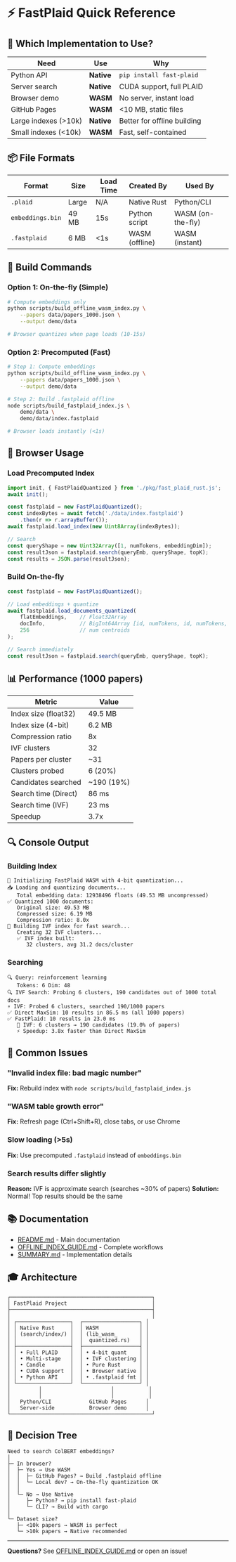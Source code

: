 # ⚡ FastPlaid Quick Reference

## 🎯 Which Implementation to Use?

| Need | Use | Why |
|------|-----|-----|
| Python API | **Native** | `pip install fast-plaid` |
| Server search | **Native** | CUDA support, full PLAID |
| Browser demo | **WASM** | No server, instant load |
| GitHub Pages | **WASM** | <10 MB, static files |
| Large indexes (>10k) | **Native** | Better for offline building |
| Small indexes (<10k) | **WASM** | Fast, self-contained |

## 📦 File Formats

| Format | Size | Load Time | Created By | Used By |
|--------|------|-----------|------------|---------|
| `.plaid` | Large | N/A | Native Rust | Python/CLI |
| `embeddings.bin` | 49 MB | 15s | Python script | WASM (on-the-fly) |
| `.fastplaid` | 6 MB | <1s | WASM (offline) | WASM (instant) |

## 🔧 Build Commands

### Option 1: On-the-fly (Simple)
```bash
# Compute embeddings only
python scripts/build_offline_wasm_index.py \
    --papers data/papers_1000.json \
    --output demo/data

# Browser quantizes when page loads (10-15s)
```

### Option 2: Precomputed (Fast)
```bash
# Step 1: Compute embeddings
python scripts/build_offline_wasm_index.py \
    --papers data/papers_1000.json \
    --output demo/data

# Step 2: Build .fastplaid offline
node scripts/build_fastplaid_index.js \
    demo/data \
    demo/data/index.fastplaid

# Browser loads instantly (<1s)
```

## 🚀 Browser Usage

### Load Precomputed Index
```javascript
import init, { FastPlaidQuantized } from './pkg/fast_plaid_rust.js';
await init();

const fastplaid = new FastPlaidQuantized();
const indexBytes = await fetch('./data/index.fastplaid')
    .then(r => r.arrayBuffer());
await fastplaid.load_index(new Uint8Array(indexBytes));

// Search
const queryShape = new Uint32Array([1, numTokens, embeddingDim]);
const resultJson = fastplaid.search(queryEmb, queryShape, topK);
const results = JSON.parse(resultJson);
```

### Build On-the-fly
```javascript
const fastplaid = new FastPlaidQuantized();

// Load embeddings + quantize
await fastplaid.load_documents_quantized(
    flatEmbeddings,    // Float32Array
    docInfo,           // BigInt64Array [id, numTokens, id, numTokens, ...]
    256                // num centroids
);

// Search immediately
const resultJson = fastplaid.search(queryEmb, queryShape, topK);
```

## 📊 Performance (1000 papers)

| Metric | Value |
|--------|-------|
| Index size (float32) | 49.5 MB |
| Index size (4-bit) | 6.2 MB |
| Compression ratio | 8x |
| IVF clusters | 32 |
| Papers per cluster | ~31 |
| Clusters probed | 6 (20%) |
| Candidates searched | ~190 (19%) |
| Search time (Direct) | 86 ms |
| Search time (IVF) | 23 ms |
| Speedup | 3.7x |

## 🔍 Console Output

### Building Index
```
🚀 Initializing FastPlaid WASM with 4-bit quantization...
📥 Loading and quantizing documents...
   Total embedding data: 12938496 floats (49.53 MB uncompressed)
✅ Quantized 1000 documents:
   Original size: 49.53 MB
   Compressed size: 6.19 MB
   Compression ratio: 8.0x
🎯 Building IVF index for fast search...
   Creating 32 IVF clusters...
   ✅ IVF index built:
      32 clusters, avg 31.2 docs/cluster
```

### Searching
```
🔍 Query: reinforcement learning
   Tokens: 6 Dim: 48
🔍 IVF Search: Probing 6 clusters, 190 candidates out of 1000 total docs
⚡ IVF: Probed 6 clusters, searched 190/1000 papers
✅ Direct MaxSim: 10 results in 86.5 ms (all 1000 papers)
✅ FastPlaid: 10 results in 23.0 ms
   🎯 IVF: 6 clusters → 190 candidates (19.0% of papers)
   ⚡ Speedup: 3.8x faster than Direct MaxSim
```

## 🐛 Common Issues

### "Invalid index file: bad magic number"
**Fix:** Rebuild index with `node scripts/build_fastplaid_index.js`

### "WASM table growth error"
**Fix:** Refresh page (Ctrl+Shift+R), close tabs, or use Chrome

### Slow loading (>5s)
**Fix:** Use precomputed `.fastplaid` instead of `embeddings.bin`

### Search results differ slightly
**Reason:** IVF is approximate search (searches ~30% of papers)
**Solution:** Normal! Top results should be the same

## 📚 Documentation

- [README.md](README.md) - Main documentation
- [OFFLINE_INDEX_GUIDE.md](OFFLINE_INDEX_GUIDE.md) - Complete workflows
- [SUMMARY.md](SUMMARY.md) - Implementation details

## 🎓 Architecture

```
┌─────────────────────────────────────────────┐
│ FastPlaid Project                           │
├─────────────────────────────────────────────┤
│                                             │
│ ┌─────────────────┐  ┌──────────────────┐ │
│ │ Native Rust     │  │ WASM             │ │
│ │ (search/index/) │  │ (lib_wasm_       │ │
│ │                 │  │  quantized.rs)   │ │
│ ├─────────────────┤  ├──────────────────┤ │
│ │ • Full PLAID    │  │ • 4-bit quant    │ │
│ │ • Multi-stage   │  │ • IVF clustering │ │
│ │ • Candle        │  │ • Pure Rust      │ │
│ │ • CUDA support  │  │ • Browser native │ │
│ │ • Python API    │  │ • .fastplaid fmt │ │
│ └─────────────────┘  └──────────────────┘ │
│         │                      │           │
│         │                      │           │
│   Python/CLI            GitHub Pages      │
│   Server-side           Browser demo      │
└─────────────────────────────────────────────┘
```

## 🎯 Decision Tree

```
Need to search ColBERT embeddings?
│
├─ In browser?
│  ├─ Yes → Use WASM
│  │  ├─ GitHub Pages? → Build .fastplaid offline
│  │  └─ Local dev? → On-the-fly quantization OK
│  │
│  └─ No → Use Native
│     ├─ Python? → pip install fast-plaid
│     └─ CLI? → Build with cargo
│
└─ Dataset size?
   ├─ <10k papers → WASM is perfect
   └─ >10k papers → Native recommended
```

---

**Questions?** See [OFFLINE_INDEX_GUIDE.md](OFFLINE_INDEX_GUIDE.md) or open an issue!
